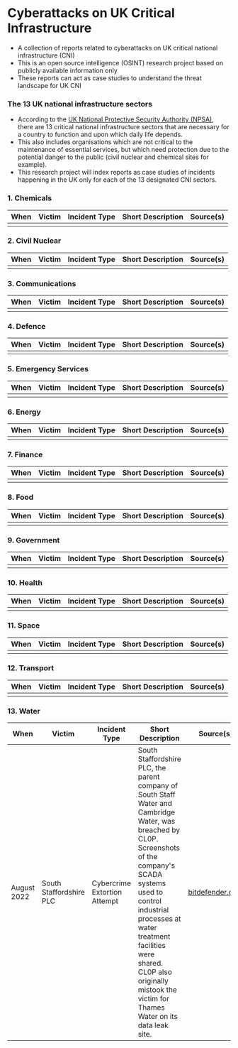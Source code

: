 # Cyberattacks on UK Critical Infrastructure

- A collection of reports related to cyberattacks on UK critical national infrastructure (CNI)
- This is an open source intelligence (OSINT) research project based on publicly available information only
- These reports can act as case studies to understand the threat landscape for UK CNI

### The 13 UK national infrastructure sectors
- According to the [UK National Protective Security Authority (NPSA)](https://www.npsa.gov.uk/critical-national-infrastructure-0), there are 13 critical national infrastructure sectors that are necessary for a country to function and upon which daily life depends.
- This also includes organisations which are not critical to the maintenance of essential services, but which need protection due to the potential danger to the public (civil nuclear and chemical sites for example).
- This research project will index reports as case studies of incidents happening in the UK only for each of the 13 designated CNI sectors.

### 1. Chemicals 
| When | Victim | Incident Type | Short Description | Source(s) |
|---|---|---|---|---|
| | | | | |

### 2. Civil Nuclear
| When | Victim | Incident Type | Short Description | Source(s) |
|---|---|---|---|---|
| | | | | |

### 3. Communications
| When | Victim | Incident Type | Short Description | Source(s) |
|---|---|---|---|---|
| | | | | |

### 4. Defence
| When | Victim | Incident Type | Short Description | Source(s) |
|---|---|---|---|---|
| | | | | |

### 5. Emergency Services
| When | Victim | Incident Type | Short Description | Source(s) |
|---|---|---|---|---|
| | | | | |

### 6. Energy
| When | Victim | Incident Type | Short Description | Source(s) |
|---|---|---|---|---|
| | | | | |

### 7. Finance
| When | Victim | Incident Type | Short Description | Source(s) |
|---|---|---|---|---|
| | | | | |

### 8. Food
| When | Victim | Incident Type | Short Description | Source(s) |
|---|---|---|---|---|
| | | | | |

### 9. Government
| When | Victim | Incident Type | Short Description | Source(s) |
|---|---|---|---|---|
| | | | | |

### 10. Health
| When | Victim | Incident Type | Short Description | Source(s) |
|---|---|---|---|---|
| | | | | |

### 11. Space
| When | Victim | Incident Type | Short Description | Source(s) |
|---|---|---|---|---|
| | | | | |

### 12. Transport
| When | Victim | Incident Type | Short Description | Source(s) |
|---|---|---|---|---|
| | | | | |

### 13. Water
| When | Victim | Incident Type | Short Description | Source(s) |
|---|---|---|---|---|
| August 2022 | South Staffordshire PLC | Cybercrime Extortion Attempt | South Staffordshire PLC, the parent company of South Staff Water and Cambridge Water, was breached by CL0P. Screenshots of the company's SCADA systems used to control industrial processes at water treatment facilities were shared. CL0P also originally mistook the victim for Thames Water on its data leak site. | [bitdefender.com](https://www.bitdefender.com/blog/hotforsecurity/uk-drinking-water-supplier-hit-with-clop-ransomware/) |
